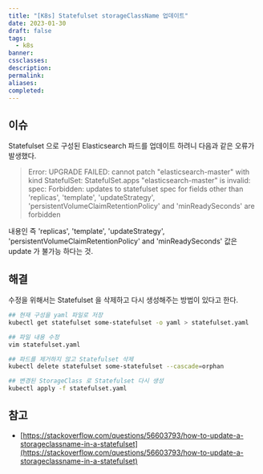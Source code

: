 ```yaml
---
title: "[K8s] Statefulset storageClassName 업데이트"
date: 2023-01-30
draft: false
tags:
  - k8s
banner: 
cssclasses: 
description: 
permalink: 
aliases: 
completed:
---
```

## 이슈

Statefulset 으로 구성된 Elasticsearch 파드를 업데이트 하려니 다음과 같은 오류가 발생했다.

> Error: UPGRADE FAILED: cannot patch "elasticsearch-master" with kind StatefulSet: StatefulSet.apps "elasticsearch-master" is invalid: spec: Forbidden: updates to statefulset spec for fields other than 'replicas', 'template', 'updateStrategy', 'persistentVolumeClaimRetentionPolicy' and 'minReadySeconds' are forbidden

내용인 즉 'replicas', 'template', 'updateStrategy', 'persistentVolumeClaimRetentionPolicy' and 'minReadySeconds' 값은 update 가 불가능 하다는 것.

  

## 해결

수정을 위해서는 Statefulset 을 삭제하고 다시 생성해주는 방법이 있다고 한다.

```bash
## 현재 구성을 yaml 파일로 저장
kubectl get statefulset some-statefulset -o yaml > statefulset.yaml

## 파일 내용 수정
vim statefulset.yaml

## 파드를 제거하지 않고 Statefulset 삭제
kubectl delete statefulset some-statefulset --cascade=orphan

## 변경된 StorageClass 로 Statefulset 다시 생성
kubectl apply -f statefulset.yaml
```

  

## 참고

- [https://stackoverflow.com/questions/56603793/how-to-update-a-storageclassname-in-a-statefulset](https://stackoverflow.com/questions/56603793/how-to-update-a-storageclassname-in-a-statefulset)